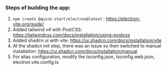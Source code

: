 ### Steps of building the app:

1. `npm create @quick-start/electron@latest` : https://electron-vite.org/guide/
2. Added tailwind v4 with PostCSS: https://tailwindcss.com/docs/installation/using-postcss
3. Added shadcn ui with vite: https://ui.shadcn.com/docs/installation/vite
4. At the shadcn init step, there was an issue so then switched to manual installation: https://ui.shadcn.com/docs/installation/manual
5. For alias configuration, modify the tsconfig.json, tsconfig.web.json, electron.vite.config.ts